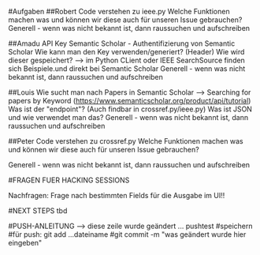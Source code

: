 #Aufgaben
##Robert
Code verstehen zu ieee.py
Welche Funktionen machen was und können wir diese auch für unseren Issue gebrauchen?
Generell - wenn was nicht bekannt ist, dann raussuchen und aufschreiben

##Amadu
API Key Semantic Scholar - Authentifizierung von Semantic Scholar
Wie kann man den Key verwenden/generiert? (Header) 
Wie wird dieser gespeichert?
--> im Python CLient oder IEEE SearchSource finden sich Beispiele.und direkt bei Semantic Scholar
Generell - wenn was nicht bekannt ist, dann raussuchen und aufschreiben

##Louis
Wie sucht man nach Papers in Semantic Scholar
	--> Searching for papers by Keyword (https://www.semanticscholar.org/product/api/tutorial)
Was ist der "endpoint"? (Auch findbar in crossref.py/ieee.py)
Was ist JSON und wie verwendet man das?
Generell - wenn was nicht bekannt ist, dann raussuchen und aufschreiben

##Peter
Code verstehen zu crossref.py
Welche Funktionen machen was und können wir diese auch für unseren Issue gebrauchen?

Generell - wenn was nicht bekannt ist, dann raussuchen und aufschreiben 

#FRAGEN FUER HACKING SESSIONS

Nachfragen: Frage nach bestimmten Fields für die Ausgabe im UI!!


#NEXT STEPS
tbd


#PUSH-ANLEITUNG
--> diese zeile wurde geändert ... pushtest 
#speichern
#für push: git add ...dateiname
#git commit -m "was geändert wurde hier eingeben"
#


